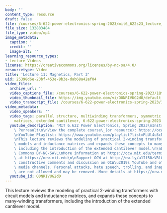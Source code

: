 ```yaml
---
body: ''
content_type: resource
draft: false
file: /courses/6-622-power-electronics-spring-2023/mit6_622s23_lecture_11_360p_16_9.mp4
file_size: 132883484
file_type: video/mp4
image_metadata:
  caption: ''
  credit: ''
  image-alt: ''
learning_resource_types:
- Lecture Videos
license: https://creativecommons.org/licenses/by-nc-sa/4.0/
resourcetype: Video
title: 'Lecture 11: Magnetics, Part 3'
uid: 25398d6e-23bf-453e-8b3e-dab68a42ef04
video_files:
  archive_url: ''
  video_captions_file: /courses/6-622-power-electronics-spring-2023/1QtlwRDPRHKuT0ZTJueSW6OD1Gmbrz63x_transcript.webvtt
  video_thumbnail_file: https://img.youtube.com/vi/O0NRIVUG2d0/default.jpg
  video_transcript_file: /courses/6-622-power-electronics-spring-2023/1QtlwRDPRHKuT0ZTJueSW6OD1Gmbrz63x_transcript.pdf
video_metadata:
  video_speakers: ''
  video_tags: parallel structure, multiwinding transformers, symmetric inductance
    matrices, extended cantilever, 6-622-power-electronics-spring-2023
  youtube_description: "MIT 6.622 Power Electronics, Spring 2023\nInstructor: David\
    \ Perreault\n\nView the complete course\_(or resource): https://ocw.mit.edu/courses/6-622-power-electronics-spring-2023/\L\
    \nYouTube Playlist: https://www.youtube.com/playlist?list=PLUl4u3cNGP62UTc77mJoubhDELSC8lfR0\n\
    \nThis lecture reviews the modeling of practical 2-winding transformers with circuit\
    \ models and inductance matrices and expands these concepts to many-winding transformers,\
    \ including the introduction of the extended cantilever model.\n\nLicense: Creative\
    \ Commons BY-NC-SA\L\nMore information at https://ocw.mit.edu/terms\L\nMore courses\
    \ at https://ocw.mit.edu\n\nSupport OCW at http://ow.ly/a1If50zVRlQ\n\nWe encourage\
    \ constructive comments and discussion on OCW\u2019s YouTube and other social\
    \ media channels. Personal attacks, hate speech, trolling, and inappropriate comments\
    \ are not allowed and may be removed. More details at https://ocw.mit.edu/comments.\n"
  youtube_id: O0NRIVUG2d0
---
```

This lecture reviews the modeling of practical 2-winding transformers with circuit models and inductance matrices, and expands these concepts to many-winding transformers, including the introduction of the extended cantilever model.